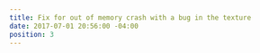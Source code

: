 ```yaml
---
title: Fix for out of memory crash with a bug in the texture
date: 2017-07-01 20:56:00 -04:00
position: 3
---
```


